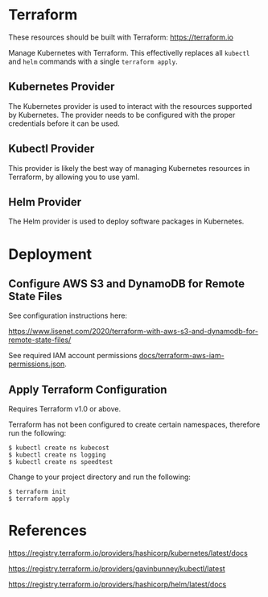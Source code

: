 # Terraform

These resources should be built with Terraform: https://terraform.io

Manage Kubernetes with Terraform. This effectivelly replaces all `kubectl` and `helm` commands with a single `terraform apply`.

## Kubernetes Provider

The Kubernetes provider is used to interact with the resources supported by Kubernetes. The provider needs to be configured with the proper credentials before it can be used.

## Kubectl Provider

This provider is likely the best way of managing Kubernetes resources in Terraform, by allowing you to use yaml.

## Helm Provider

The Helm provider is used to deploy software packages in Kubernetes.

# Deployment

## Configure AWS S3 and DynamoDB for Remote State Files

See configuration instructions here:

https://www.lisenet.com/2020/terraform-with-aws-s3-and-dynamodb-for-remote-state-files/

See required IAM account permissions [docs/terraform-aws-iam-permissions.json](../docs/terraform-aws-iam-permissions.json).

## Apply Terraform Configuration

Requires Terraform v1.0 or above.

Terraform has not been configured to create certain namespaces, therefore run the following:

```
$ kubectl create ns kubecost
$ kubectl create ns logging
$ kubectl create ns speedtest
```

Change to your project directory and run the following:

```
$ terraform init
$ terraform apply
```

# References

https://registry.terraform.io/providers/hashicorp/kubernetes/latest/docs

https://registry.terraform.io/providers/gavinbunney/kubectl/latest

https://registry.terraform.io/providers/hashicorp/helm/latest/docs